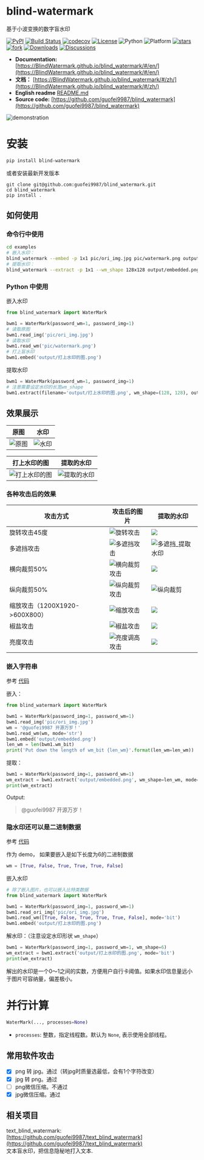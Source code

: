 # blind-watermark

基于小波变换的数字盲水印  


[![PyPI](https://img.shields.io/pypi/v/blind_watermark)](https://pypi.org/project/blind_watermark/)
[![Build Status](https://travis-ci.com/guofei9987/blind_watermark.svg?branch=master)](https://travis-ci.com/guofei9987/blind_watermark)
[![codecov](https://codecov.io/gh/guofei9987/blind_watermark/branch/master/graph/badge.svg)](https://codecov.io/gh/guofei9987/blind_watermark)
[![License](https://img.shields.io/pypi/l/blind_watermark.svg)](https://github.com/guofei9987/blind_watermark/blob/master/LICENSE)
![Python](https://img.shields.io/badge/python->=3.5-green.svg)
![Platform](https://img.shields.io/badge/platform-windows%20|%20linux%20|%20macos-green.svg)
[![stars](https://img.shields.io/github/stars/guofei9987/blind_watermark.svg?style=social)](https://github.com/guofei9987/blind_watermark/)
[![fork](https://img.shields.io/github/forks/guofei9987/blind_watermark?style=social)](https://github.com/guofei9987/blind_watermark/fork)
[![Downloads](https://pepy.tech/badge/blind-watermark)](https://pepy.tech/project/blind-watermark)
[![Discussions](https://img.shields.io/badge/discussions-green.svg)](https://github.com/guofei9987/blind_watermark/discussions)


- **Documentation:** [https://BlindWatermark.github.io/blind_watermark/#/en/](https://BlindWatermark.github.io/blind_watermark/#/en/)
- **文档：** [https://BlindWatermark.github.io/blind_watermark/#/zh/](https://BlindWatermark.github.io/blind_watermark/#/zh/)  
- **English readme** [README.md](README.md)
- **Source code:** [https://github.com/guofei9987/blind_watermark](https://github.com/guofei9987/blind_watermark)

![demonstration](https://blindwatermark.github.io/demonstration/demonstration.jpg)


# 安装
```bash
pip install blind-watermark
```

或者安装最新开发版本
```bach
git clone git@github.com:guofei9987/blind_watermark.git
cd blind_watermark
pip install .
```

## 如何使用

### 命令行中使用

```bash
cd examples
# 嵌入水印：
blind_watermark --embed -p 1x1 pic/ori_img.jpg pic/watermark.png output/embedded.png
# 提取水印：
blind_watermark --extract -p 1x1 --wm_shape 128x128 output/embedded.png output/wm_extract.png
```

### Python 中使用
嵌入水印
```python
from blind_watermark import WaterMark

bwm1 = WaterMark(password_wm=1, password_img=1)
# 读取原图
bwm1.read_img('pic/ori_img.jpg')
# 读取水印
bwm1.read_wm('pic/watermark.png')
# 打上盲水印
bwm1.embed('output/打上水印的图.png')
```


提取水印
```python
bwm1 = WaterMark(password_wm=1, password_img=1)
# 注意需要设定水印的长宽wm_shape
bwm1.extract(filename='output/打上水印的图.png', wm_shape=(128, 128), out_wm_name='output/解出的水印.png', )
```

## 效果展示

|原图|水印|
|--|--|
|![原图](docs/原图.jpg)|![水印](docs/水印.png)|

|打上水印的图|提取的水印|
|--|--|
|![打上水印的图](docs/打上水印的图.jpg)|![提取的水印](docs/解出的水印.png)|



### 各种攻击后的效果


|攻击方式|攻击后的图片|提取的水印|
|--|--|--|
|旋转攻击45度|![旋转攻击](docs/旋转攻击.jpg)|![](docs/旋转攻击_提取水印.png)|
|多遮挡攻击| ![多遮挡攻击](docs/多遮挡攻击.jpg) |![多遮挡_提取水印](docs/多遮挡攻击_提取水印.png)|
|横向裁剪50%|![横向裁剪攻击](docs/横向裁剪攻击.jpg)|![](docs/横向裁剪攻击_提取水印.png)|
|纵向裁剪50%|![纵向裁剪攻击](docs/纵向裁剪攻击.jpg)|![纵向裁剪](docs/纵向裁剪攻击_提取水印.png)|
|缩放攻击（1200X1920->600X800）|![缩放攻击](docs/缩放攻击.jpg)|![](docs/缩放攻击_提取水印.png)|
|椒盐攻击|![椒盐攻击](docs/椒盐攻击.jpg)|![](docs/椒盐攻击_提取水印.png)|
|亮度攻击|![亮度调高攻击](docs/亮度调高攻击.jpg)|![](docs/亮度调高攻击_提取水印.png)|


### 嵌入字符串

参考 [代码](/examples/example_str.py)


嵌入：
```python
from blind_watermark import WaterMark

bwm1 = WaterMark(password_img=1, password_wm=1)
bwm1.read_img('pic/ori_img.jpg')
wm = '@guofei9987 开源万岁！'
bwm1.read_wm(wm, mode='str')
bwm1.embed('output/embedded.png')
len_wm = len(bwm1.wm_bit)
print('Put down the length of wm_bit {len_wm}'.format(len_wm=len_wm))
```

提取：
```python
bwm1 = WaterMark(password_img=1, password_wm=1)
wm_extract = bwm1.extract('output/embedded.png', wm_shape=len_wm, mode='str')
print(wm_extract)
```
Output:
>@guofei9987 开源万岁！


### 隐水印还可以是二进制数据

参考 [代码](/examples/example_bit.py)


作为 demo， 如果要嵌入是如下长度为6的二进制数据
```python
wm = [True, False, True, True, True, False]
```

嵌入水印

```python
# 除了嵌入图片，也可以嵌入比特类数据
from blind_watermark import WaterMark

bwm1 = WaterMark(password_img=1, password_wm=1)
bwm1.read_ori_img('pic/ori_img.jpg')
bwm1.read_wm([True, False, True, True, True, False], mode='bit')
bwm1.embed('output/打上水印的图.png')
```

解水印：（注意设定水印形状 `wm_shape`）
```python
bwm1 = WaterMark(password_img=1, password_wm=1, wm_shape=6)
wm_extract = bwm1.extract('output/打上水印的图.png', mode='bit')
print(wm_extract)
```

解出的水印是一个0～1之间的实数，方便用户自行卡阈值。如果水印信息量远小于图片可容纳量，偏差极小。

# 并行计算

```python
WaterMark(..., processes=None)
```
- `processes`: 整数，指定线程数。默认为 `None`, 表示使用全部线程。


## 常用软件攻击

-[x] png 转 jpg。通过（转jpg时质量选最低，会有1个字符改变）
-[x] jpg 转 png。通过
-[ ] png微信压缩。不通过
-[x] jpg微信压缩。通过

## 相关项目

text_blind_watermark: [https://github.com/guofei9987/text_blind_watermark](https://github.com/guofei9987/text_blind_watermark)  
文本盲水印，把信息隐秘地打入文本.